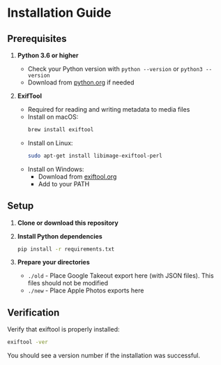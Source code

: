 # Installation Guide

## Prerequisites

1. **Python 3.6 or higher**

   - Check your Python version with `python --version` or `python3 --version`
   - Download from [python.org](https://www.python.org/downloads/) if needed

2. **ExifTool**
   - Required for reading and writing metadata to media files
   - Install on macOS:
     ```bash
     brew install exiftool
     ```
   - Install on Linux:
     ```bash
     sudo apt-get install libimage-exiftool-perl
     ```
   - Install on Windows:
     - Download from [exiftool.org](https://exiftool.org/)
     - Add to your PATH

## Setup

1. **Clone or download this repository**

2. **Install Python dependencies**

   ```bash
   pip install -r requirements.txt
   ```

3. **Prepare your directories**
   - `./old` - Place Google Takeout export here (with JSON files). This files should not be modified
   - `./new` - Place Apple Photos exports here

## Verification

Verify that exiftool is properly installed:

```bash
exiftool -ver
```

You should see a version number if the installation was successful.

